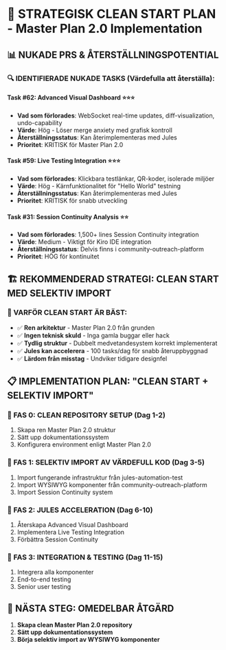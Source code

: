 # 🎯 STRATEGISK CLEAN START PLAN - Master Plan 2.0 Implementation

## 📊 **NUKADE PRS & ÅTERSTÄLLNINGSPOTENTIAL**

### **🔍 IDENTIFIERADE NUKADE TASKS (Värdefulla att återställa):**

#### **Task #62: Advanced Visual Dashboard** ⭐⭐⭐
- **Vad som förlorades**: WebSocket real-time updates, diff-visualization, undo-capability
- **Värde**: Hög - Löser merge anxiety med grafisk kontroll
- **Återställningsstatus**: Kan återimplementeras med Jules
- **Prioritet**: KRITISK för Master Plan 2.0

#### **Task #59: Live Testing Integration** ⭐⭐⭐
- **Vad som förlorades**: Klickbara testlänkar, QR-koder, isolerade miljöer
- **Värde**: Hög - Kärnfunktionalitet för "Hello World" testning
- **Återställningsstatus**: Kan återimplementeras med Jules
- **Prioritet**: KRITISK för snabb utveckling

#### **Task #31: Session Continuity Analysis** ⭐⭐
- **Vad som förlorades**: 1,500+ lines Session Continuity integration
- **Värde**: Medium - Viktigt för Kiro IDE integration
- **Återställningsstatus**: Delvis finns i community-outreach-platform
- **Prioritet**: HÖG för kontinuitet

## 🏗️ **REKOMMENDERAD STRATEGI: CLEAN START MED SELEKTIV IMPORT**

### **🎯 VARFÖR CLEAN START ÄR BÄST:**
- ✅ **Ren arkitektur** - Master Plan 2.0 från grunden
- ✅ **Ingen teknisk skuld** - Inga gamla buggar eller hack
- ✅ **Tydlig struktur** - Dubbelt medvetandesystem korrekt implementerat
- ✅ **Jules kan accelerera** - 100 tasks/dag för snabb återuppbyggnad
- ✅ **Lärdom från misstag** - Undviker tidigare designfel

## 📋 **IMPLEMENTATION PLAN: "CLEAN START + SELEKTIV IMPORT"**

### **🎯 FAS 0: CLEAN REPOSITORY SETUP (Dag 1-2)**
1. Skapa ren Master Plan 2.0 struktur
2. Sätt upp dokumentationssystem
3. Konfigurera environment enligt Master Plan 2.0

### **🎯 FAS 1: SELEKTIV IMPORT AV VÄRDEFULL KOD (Dag 3-5)**
1. Import fungerande infrastruktur från jules-automation-test
2. Import WYSIWYG komponenter från community-outreach-platform
3. Import Session Continuity system

### **🎯 FAS 2: JULES ACCELERATION (Dag 6-10)**
1. Återskapa Advanced Visual Dashboard
2. Implementera Live Testing Integration
3. Förbättra Session Continuity

### **🎯 FAS 3: INTEGRATION & TESTING (Dag 11-15)**
1. Integrera alla komponenter
2. End-to-end testing
3. Senior user testing

## 🚀 **NÄSTA STEG: OMEDELBAR ÅTGÄRD**
1. **Skapa clean Master Plan 2.0 repository**
2. **Sätt upp dokumentationssystem**
3. **Börja selektiv import av WYSIWYG komponenter**